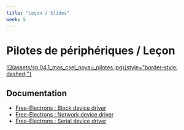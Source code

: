 ```yaml
---
title: "Leçon / Slides"
week: 5
---
```


# Pilotes de périphériques / Leçon

<a markdown href="../assets/sp.04.1_mas_csel_noyau_pilotes.pdf" target="_blank">
![](assets/sp.04.1_mas_csel_noyau_pilotes.jpg){style="border-style: dashed;"}
</a>

## Documentation

- [Free-Electrons : Block device driver](assets/sp.04.3_mas_csel_block_drivers.pdf)
- [Free-Electrons : Network device driver](assets/sp.04.4_mas_csel_network_drivers.pdf)
- [Free-Electrons : Serial device driver](assets/sp.04.5_mas_csel_serial_drivers.pdf)

